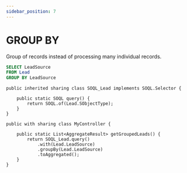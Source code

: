 ```yaml
---
sidebar_position: 7
---
```


# GROUP BY

Group of records instead of processing many individual records.

```sql
SELECT LeadSource
FROM Lead
GROUP BY LeadSource
```
```apex
public inherited sharing class SOQL_Lead implements SOQL.Selector {

    public static SOQL query() {
        return SOQL.of(Lead.SObjectType);
    }
}

public with sharing class MyController {

    public static List<AggregateResult> getGroupedLeads() {
        return SOQL_Lead.query()
            .with(Lead.LeadSource)
            .groupBy(Lead.LeadSource)
            .toAggregated();
    }
}
```
